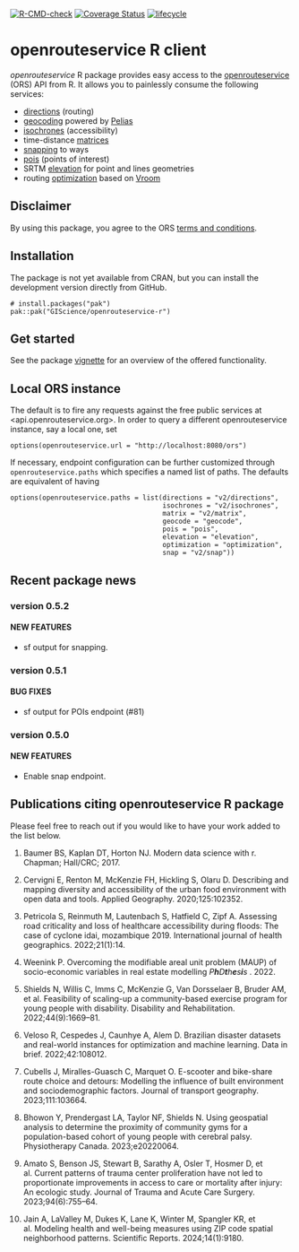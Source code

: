 [![R-CMD-check](https://github.com/GIScience/openrouteservice-r/actions/workflows/R-CMD-check.yaml/badge.svg)](https://github.com/GIScience/openrouteservice-r/actions/workflows/R-CMD-check.yaml)
[![Coverage
Status](https://img.shields.io/codecov/c/github/GIScience/openrouteservice-r/master.svg)](https://app.codecov.io/github/GIScience/openrouteservice-r?branch=master)
[![lifecycle](https://lifecycle.r-lib.org/articles/figures/lifecycle-experimental.svg)](https://lifecycle.r-lib.org/articles/stages.html#experimental)

# openrouteservice R client

*openrouteservice* R package provides easy access to the
[openrouteservice](https://openrouteservice.org) (ORS) API from R. It
allows you to painlessly consume the following services:

-   [directions](https://openrouteservice.org/dev/#/api-docs/v2/directions/%7Bprofile%7D/post)
    (routing)
-   [geocoding](https://openrouteservice.org/dev/#/api-docs/geocode)
    powered by [Pelias](https://pelias.io)
-   [isochrones](https://openrouteservice.org/dev/#/api-docs/v2/isochrones/%7Bprofile%7D/post)
    (accessibility)
-   time-distance
    [matrices](https://openrouteservice.org/dev/#/api-docs/v2/matrix/%7Bprofile%7D/post)
-   [snapping](https://openrouteservice.org/dev/#/api-docs/v2/snap/%7Bprofile%7D/post)
    to ways
-   [pois](https://openrouteservice.org/dev/#/api-docs/pois/post)
    (points of interest)
-   SRTM
    [elevation](https://openrouteservice.org/dev/#/api-docs/elevation)
    for point and lines geometries
-   routing
    [optimization](https://openrouteservice.org/dev/#/api-docs/optimization/post)
    based on [Vroom](http://vroom-project.org/)

## Disclaimer

By using this package, you agree to the ORS [terms and
conditions](https://openrouteservice.org/terms-of-service/).

## Installation

The package is not yet available from CRAN, but you can install the
development version directly from GitHub.

    # install.packages("pak")
    pak::pak("GIScience/openrouteservice-r")

## Get started

See the package
[vignette](https://giscience.github.io/openrouteservice-r/articles/openrouteservice.html)
for an overview of the offered functionality.

## Local ORS instance

The default is to fire any requests against the free public services at
&lt;api.openrouteservice.org&gt;. In order to query a different
openrouteservice instance, say a local one, set

    options(openrouteservice.url = "http://localhost:8080/ors")

If necessary, endpoint configuration can be further customized through
`openrouteservice.paths` which specifies a named list of paths. The
defaults are equivalent of having

    options(openrouteservice.paths = list(directions = "v2/directions",
                                          isochrones = "v2/isochrones",
                                          matrix = "v2/matrix",
                                          geocode = "geocode",
                                          pois = "pois",
                                          elevation = "elevation",
                                          optimization = "optimization",
                                          snap = "v2/snap"))

## Recent package news

### version 0.5.2

#### NEW FEATURES

-   sf output for snapping.

### version 0.5.1

#### BUG FIXES

-   sf output for POIs endpoint (#81)

### version 0.5.0

#### NEW FEATURES

-   Enable snap endpoint.

## Publications citing openrouteservice R package

Please feel free to reach out if you would like to have your work added
to the list below.

1.  Baumer BS, Kaplan DT, Horton NJ. Modern data science with r.
    Chapman; Hall/CRC; 2017.

2.  Cervigni E, Renton M, McKenzie FH, Hickling S, Olaru D. Describing
    and mapping diversity and accessibility of the urban food
    environment with open data and tools. Applied Geography.
    2020;125:102352.

3.  Petricola S, Reinmuth M, Lautenbach S, Hatfield C, Zipf A. Assessing
    road criticality and loss of healthcare accessibility during floods:
    The case of cyclone idai, mozambique 2019. International journal of
    health geographics. 2022;21(1):14.

4.  Weenink P. Overcoming the modifiable areal unit problem (MAUP) of
    socio-economic variables in real estate modelling
    *P**h**D**t**h**e**s**i**s*
    . 2022.

5.  Shields N, Willis C, Imms C, McKenzie G, Van Dorsselaer B, Bruder
    AM, et al. Feasibility of scaling-up a community-based exercise
    program for young people with disability. Disability and
    Rehabilitation. 2022;44(9):1669–81.

6.  Veloso R, Cespedes J, Caunhye A, Alem D. Brazilian disaster datasets
    and real-world instances for optimization and machine learning. Data
    in brief. 2022;42:108012. </span>

7.  Cubells J, Miralles-Guasch C, Marquet O. E-scooter and bike-share
    route choice and detours: Modelling the influence of built
    environment and sociodemographic factors. Journal of transport
    geography. 2023;111:103664.

8.  Bhowon Y, Prendergast LA, Taylor NF, Shields N. Using geospatial
    analysis to determine the proximity of community gyms for a
    population-based cohort of young people with cerebral palsy.
    Physiotherapy Canada. 2023;e20220064.

9.  Amato S, Benson JS, Stewart B, Sarathy A, Osler T, Hosmer D, et
    al. Current patterns of trauma center proliferation have not led to
    proportionate improvements in access to care or mortality after
    injury: An ecologic study. Journal of Trauma and Acute Care Surgery.
    2023;94(6):755–64.

10. Jain A, LaValley M, Dukes K, Lane K, Winter M, Spangler KR, et
    al. Modeling health and well-being measures using ZIP code spatial
    neighborhood patterns. Scientific Reports. 2024;14(1):9180.
